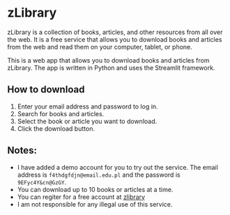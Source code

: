 # zLibrary

zLibrary is a collection of books, articles, and other resources from all over the web. It is a free service that allows you to download books and articles from the web and read them on your computer, tablet, or phone.

This is a web app that allows you to download books and articles from zLibrary. The app is written in Python and uses the Streamlit framework.

## How to download

1. Enter your email address and password to log in.
2. Search for books and articles.
3. Select the book or article you want to download.
4. Click the download button.

## Notes:

-   I have added a demo account for you to try out the service. The email address is `f4thdgfdjn@email.edu.pl` and the password is `9EFyc4Y&cn@GzGY`.
-   You can download up to 10 books or articles at a time.
-   You can regiter for a free account at [zlibrary](https://singlelogin.me/)
-   I am not responsible for any illegal use of this service.
